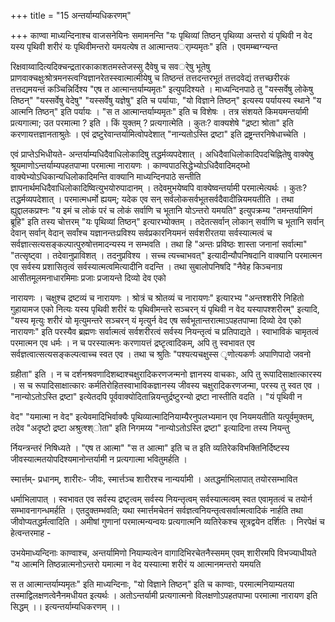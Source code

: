 +++
title = "15 अन्तर्याम्यधिकरणम्"

+++
काण्वा माध्यन्दिनाश्च वाजसनेयिनः समामनन्ति "यः पृथिव्यां तिष्ठन् पृथिव्या अन्तरो यं पृथिवी न वेद यस्य पृथिवी शरीरं यः पृथिवीमन्तरो यमयत्येष त आत्मान्तयर्ाम्यमृतः" इति । एवमम्ब्वग्न्यन्त

रिक्षवाय्वादित्यदिक्चन्द्रतारकाकाशतमस्तेजस्सु दैवेषु च सवर्ेषु भूतेषु प्राणवाक्चक्षुःश्रोत्रमनस्त्वग्विज्ञानरेतस्स्वात्मात्मीयेषु च तिष्ठन्तं तत्तदन्तरभूतं तत्तदवेद्यं तत्तच्छरीरकं तत्तद्यमयन्तं कञ्चिन्निर्दिश्य "एष त आत्मान्तर्याम्यमृतः" इत्युपदिश्यते । माध्यन्दिनपाठे तु "यस्सर्वेषु लोकेषु तिष्ठन्" "यस्सर्वेषु वेदेषु" "यस्सर्वेषु यज्ञेषु" इति च पर्यायाः, "यो विज्ञाने तिष्ठन्" इत्यस्य पर्यायस्य स्थाने "य आत्मनि तिष्ठन्" इति पर्यायः । "स त आत्मान्तर्याम्यमृतः" इति च विशेषः । तत्र संशयते किमयमन्तर्यामी प्रत्यगात्मा; उत परमात्मा ? इति । किं युक्तम् ? प्रत्यगात्मेति । कुतः? वाक्यशेषे "द्रष्टा श्रोता" इति करणायत्तज्ञानताश्रुतेः । एवं द्रष्टुरेवान्तर्यामित्वोपदेशात् "नान्यतोऽस्ति द्रष्टा" इति द्रष्ट्रन्तरनिषेधाच्चेति ।

एवं प्राप्तेऽभिधीयते- अन्तर्याम्यधिदैवाधिलोकादिषु तद्धर्मव्यपदेशात् । अधिदैवाधिलोकादिपदचिह्नितेषु वाक्येषु श्रूयमाणोऽन्तर्याम्यपहतपाप्मा परमात्मा नारायणः । काण्वपाठसिद्धेभ्योऽधिदैवादिमद्य्भो वाक्येभ्योऽधिकान्यधिलोकादिमन्ति वाक्यानि माध्यन्दिनपाठे सन्तीति ज्ञापनार्थमधिदैवाधिलोकादिष्वित्युभयोरुपादानम् । तदेवमुभयेष्वपि वाक्येष्वन्तर्यामी परमात्मेत्यर्थः । कुतः? तद्धर्मव्यपदेशात् । परमात्मधर्मो ह्ययम्; यदेक एव सन् सर्वलोकसर्वभूतसर्वदैवादीन्नियमयतीति । तथा ह्युद्दालकप्रश्नः "य इमं च लोकं परं च लोकं सर्वाणि च भूतानि योऽन्तरो यमयति" इत्युपक्रम्य "तमन्तर्यामिणं ब्रूहि" इति तस्य चोत्तरम् "यः पृथिव्यां तिष्ठन्" इत्यारभ्योक्तम् । तदेतत्सर्वान् लोकान् सर्वाणि च भूतानि सर्वान् देवान् सर्वान् वेदान् सर्वांश्च यज्ञानन्तःप्रविश्य सर्वप्रकारनियमनं सर्वशरीरतया सर्वस्यात्मत्वं च सर्वज्ञात्सत्यसङ्कल्पात्पुरुषोत्तमादन्यस्य न सम्भवति । तथा हि "अन्तः प्रविष्ठः शास्ता जनानां सर्वात्मा" "तत्सृष्ट्वा । तदेवानुप्राविशत् । तदनुप्रविश्य । सच्च त्यच्चाभवत्" इत्यादीन्यौपनिषदानि वाक्यानि परमात्मन एव सर्वस्य प्रशासितृत्वं सर्वस्यात्मत्वमित्यादीनि वदन्ति । तथा सुबालोपनिषदि "नैवेह किञ्चनाग्र आसीतमूलमनाधारमिमाः प्रजाः प्रजायन्ते दिव्यो देव एको

नारायणः । चक्षुश्च द्रष्टव्यं च नारायणः । श्रोत्रं च श्रोतव्यं च नारायणः" इत्यारभ्य "अन्तश्शरीरे निहितो गुहायामज एको नित्यः यस्य पृथिवी शरीरं यः पृथिवीमन्तरे सञ्चरन् यं पृथिवी न वेद यस्यापश्शरीरम्" इत्यादि, "यस्य मृत्युः शरीरं यो मृत्युमन्तरे सञ्चरन् यं मृत्युर्न वेद एष सर्वभूतान्तरात्माऽपहतपाप्मा दिव्यो देव एको नारायणः" इति परस्यैव ब्रह्मणः सर्वात्मत्वं सर्वशरीरत्वं सर्वस्य नियन्तृत्वं च प्रतिपाद्यते । स्वाभाविकं चामृतत्वं परमात्मन एव धर्मः । न च परस्यात्मनः करणायत्तं द्रष्टृत्वादिकम्, अपि तु स्वभावत एव सर्वज्ञत्वात्सत्यसङ्कल्पत्वाच्च स्वत एव । तथा च श्रुतिः "पश्यत्यचक्षुस्स ृणोत्यकर्णः अपाणिपादो जवनो

ग्रहीता" इति । न च दर्शनश्रवणादिशब्दाश्चक्षुरादिकरणजन्मनो ज्ञानस्य वाचकाः, अपि तु रूपादिसाक्षात्कारस्य । स च रूपादिसाक्षात्कारः कर्मतिरोहितस्वाभाविकज्ञानस्य जीवस्य चक्षुरादिकरणजन्मा, परस्य तु स्वत एव । "नान्योऽतोऽस्ति द्रष्टा" इत्येतदपि पूर्ववाक्योदितान्नियन्तुर्द्रष्टुरन्यो द्रष्टा नास्तीति वदति । "यं पृथिवी न

वेद" "यमात्मा न वेद" इत्येवमादिभिर्वाक्यैः पृथिव्यात्मादिनियाम्यैरनुपलभ्यमान एव नियमयतीति यत्पूर्वमुक्तम्, तदेव "अदृष्टो द्रष्टा अश्रुत्श्श्ोता" इति निगमय्य "नान्योऽतोऽस्ति द्रष्टा" इत्यादिना तस्य नियन्तु

र्नियन्त्रन्तरं निषिध्यते । "एष त आत्मा" "स त आत्मा" इति च त इति व्यतिरेकविभक्तिनिर्दिष्टस्य जीवस्यात्मतयोपदिश्यमानोन्तर्यामी न प्रत्यगात्मा भवितुमर्हति ।

स्मार्त्तम्- प्रधानम्, शारीरः- जीवः, स्मार्त्तञ्च शारीरश्च नान्यर्यामी । अतद्धर्माभिलापात् तयोरसम्भावित

धर्माभिलापात् । स्वभावत एव सर्वस्य द्रष्टृत्वम् सर्वस्य नियन्तृत्वम् सर्वस्यात्मत्वम् स्वत एवामृतत्वं च तयोर्न सम्भावनागन्धमर्हति । एतदुक्तम्भवति; यथा स्मार्त्तमचेतनं सर्वज्ञत्वनियन्तृत्वसर्वात्मत्वादिकं नार्हति तथा जीवोप्यतद्धर्मत्वादिति । अमीषां गुणानां परमात्मन्यन्वयः प्रत्यगात्मनि व्यतिरेकश्च सूत्रद्वयेन दर्शितः । निरपेक्षं च हेत्वन्तरमाह -

उभयेमाध्यन्दिनाः काण्वाश्च, अन्तर्यामिणो नियाम्यत्वेन वागादिभिरचेतनैस्समम् एवम् शारीरमपि विभज्याधीयते "य आत्मनि तिष्ठन्नात्मनोऽन्तरो यमात्मा न वेद यस्यात्मा शरीरं य आत्मानमन्तरो यमयति

स त आत्मान्तर्याम्यमृतः" इति माध्यन्दिनाः, "यो विज्ञाने तिष्ठन्" इति च काण्वाः, परमात्मनियाम्यतया तस्माद्विलक्षणत्वेनैनमधीयत इत्यर्थः । अतोऽन्तर्यामी प्रत्यगात्मनो विलक्षणोऽपहतपाप्मा परमात्मा नारायण इति सिद्धम् ।। इत्यन्तर्याम्यधिकरणम् ।।